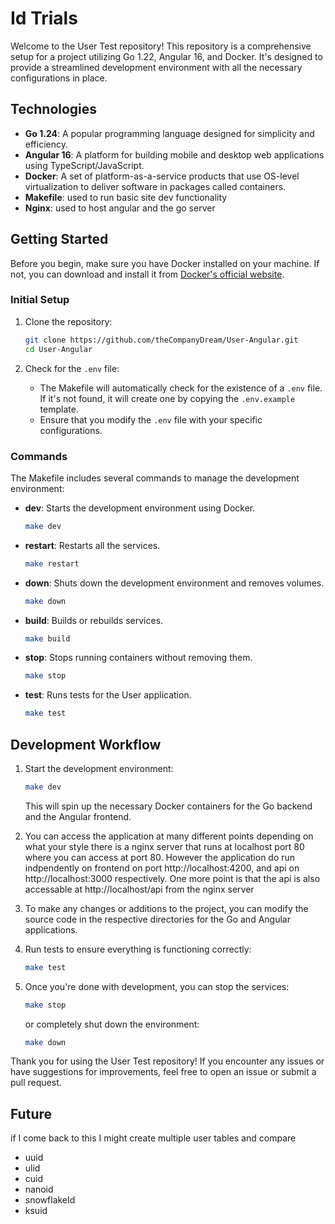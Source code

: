 # Id Trials

Welcome to the User Test repository! This repository is a comprehensive setup for a project utilizing Go 1.22, Angular 16, and Docker. It's designed to provide a streamlined development environment with all the necessary configurations in place.

## Technologies

- **Go 1.24**: A popular programming language designed for simplicity and efficiency.
- **Angular 16**: A platform for building mobile and desktop web applications using TypeScript/JavaScript.
- **Docker**: A set of platform-as-a-service products that use OS-level virtualization to deliver software in packages called containers.
- **Makefile**: used to run basic site dev functionality
- **Nginx**: used to host angular and the go server

## Getting Started

Before you begin, make sure you have Docker installed on your machine. If not, you can download and install it from [Docker's official website](https://www.docker.com/).

### Initial Setup

1. Clone the repository:
   ```bash
   git clone https://github.com/theCompanyDream/User-Angular.git
   cd User-Angular
   ```

2. Check for the `.env` file:
   - The Makefile will automatically check for the existence of a `.env` file. If it's not found, it will create one by copying the `.env.example` template.
   - Ensure that you modify the `.env` file with your specific configurations.

### Commands

The Makefile includes several commands to manage the development environment:

- **dev**: Starts the development environment using Docker.
  ```bash
  make dev
  ```
- **restart**: Restarts all the services.
  ```bash
  make restart
  ```
- **down**: Shuts down the development environment and removes volumes.
  ```bash
  make down
  ```
- **build**: Builds or rebuilds services.
  ```bash
  make build
  ```
- **stop**: Stops running containers without removing them.
  ```bash
  make stop
  ```
- **test**: Runs tests for the User application.
  ```bash
  make test
  ```

## Development Workflow

1. Start the development environment:
   ```bash
   make dev
   ```
   This will spin up the necessary Docker containers for the Go backend and the Angular frontend.

2. You can access the application at many different points depending on what your style there is a nginx server that runs at localhost port 80 where you can access at port 80. However the application do run indpendently on frontend on port http://localhost:4200, and api on http://localhost:3000 respectively. One more point is that the api is also accessable at http://localhost/api from the nginx server

3. To make any changes or additions to the project, you can modify the source code in the respective directories for the Go and Angular applications.

4. Run tests to ensure everything is functioning correctly:
   ```bash
   make test
   ```

5. Once you're done with development, you can stop the services:
   ```bash
   make stop
   ```
   or completely shut down the environment:
   ```bash
   make down
   ```

Thank you for using the User Test repository! If you encounter any issues or have suggestions for improvements, feel free to open an issue or submit a pull request.

## Future

if I come back to this I might create multiple user tables and compare

- uuid
- ulid
- cuid
- nanoid
- snowflakeId
- ksuid
